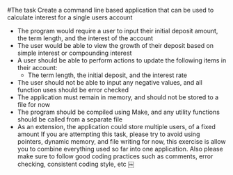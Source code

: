 #The task
Create a command line based application that can be used to calculate interest for a single users account
* The program would require a user to input their initial deposit amount, the term length, and the interest of the account
* The user would be able to view the growth of their deposit based on simple interest or compounding interest
* A user should be able to perform actions to update the following items in their account:
    * The term length, the initial deposit, and the interest rate
* The user should not be able to input any negative values, and all function uses should be error checked
* The application must remain in memory, and should not be stored to a file for now
* The program should be compiled using Make, and any utility functions should be called from a separate file
* As an extension, the application could store multiple users, of a fixed amount
If you are attempting this task, please try to avoid using pointers, dynamic memory, and file writing for now, this exercise is allow you to combine everything used so far into one application. Also please make sure to follow good coding practices such as comments, error checking, consistent coding style, etc 
￼
